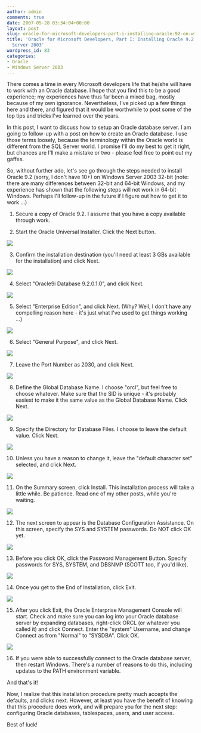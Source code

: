 ```yaml
---
author: admin
comments: true
date: 2007-05-28 03:34:04+00:00
layout: post
slug: oracle-for-microsoft-developers-part-i-installing-oracle-92-on-windows-server-2003
title: 'Oracle for Microsoft Developers, Part I: Installing Oracle 9.2 on Windows
  Server 2003'
wordpress_id: 83
categories:
- Oracle
- Windows Server 2003
---
```


There comes a time in every Microsoft developers life that he/she will have to work with an Oracle database. I hope that you find this to be a good experience; my experiences have thus far been a mixed bag, mostly because of my own ignorance. Nevertheless, I've picked up a few things here and there, and figured that it would be worthwhile to post some of the top tips and tricks I've learned over the years.

In this post, I want to discuss how to setup an Oracle database server. I am going to follow-up with a post on how to create an Oracle database. I use those terms loosely, because the terminology within the Oracle world is different from the SQL Server world. I promise I'll do my best to get it right, but chances are I'll make a mistake or two - please feel free to point out my gaffes.

So, without further ado, let's see go through the steps needed to install Oracle 9.2 (sorry, I don't have 10+) on Windows Server 2003 32-bit (note: there are many differences between 32-bit and 64-bit Windows, and my experience has shown that the following steps will not work in 64-bit Windows. Perhaps I'll follow-up in the future if I figure out how to get it to work ...)

1. Secure a copy of Oracle 9.2. I assume that you have a copy available through work.

2. Start the Oracle Universal Installer. Click the Next button.  

  ![](http://images.wadewegner.com/wordpress/content/binary/01.gif)  

3. Confirm the installation destination (you'll need at least 3 GBs available for the installation) and click Next.  

  ![](http://images.wadewegner.com/wordpress/content/binary/02.gif)  

4. Select "Oracle9i Database 9.2.0.1.0", and click Next.  

  ![](http://images.wadewegner.com/wordpress/content/binary/03.gif)  

5. Select "Enterprise Edition", and click Next. (Why? Well, I don't have any compelling reason here - it's just what I've used to get things working ...)  

  ![](http://images.wadewegner.com/wordpress/content/binary/04.gif)  

6. Select "General Purpose", and click Next.  

  ![](http://images.wadewegner.com/wordpress/content/binary/05.gif)  

7. Leave the Port Number as 2030, and click Next.  

  ![](http://images.wadewegner.com/wordpress/content/binary/06.gif)  

8. Define the Global Database Name. I choose "orcl", but feel free to choose whatever. Make sure that the SID is unique - it's probably easiest to make it the same value as the Global Database Name. Click Next.  

  ![](http://images.wadewegner.com/wordpress/content/binary/07.gif)  

9. Specify the Directory for Database Files. I choose to leave the default value. Click Next.  

  ![](http://images.wadewegner.com/wordpress/content/binary/08.gif)  

10. Unless you have a reason to change it, leave the "default character set" selected, and click Next.  

  ![](http://images.wadewegner.com/wordpress/content/binary/09.gif)  

11. On the Summary screen, click Install. This installation process will take a little while. Be patience. Read one of my other posts, while you're waiting.  

  ![](http://images.wadewegner.com/wordpress/content/binary/10.gif)  

12. The next screen to appear is the Database Configuration Assistance. On this screen, specify the SYS and SYSTEM passwords. Do NOT click OK yet.  

  ![](http://images.wadewegner.com/wordpress/content/binary/11.gif)  

13. Before you click OK, click the Password Management Button. Specify passwords for SYS, SYSTEM, and DBSNMP (SCOTT too, if you'd like).  

  ![](http://images.wadewegner.com/wordpress/content/binary/12.gif)  

14. Once you get to the End of Installation, click Exit.  

  ![](http://images.wadewegner.com/wordpress/content/binary/13.gif)  

15. After you click Exit, the Oracle Enterprise Management Console will start. Check and make sure you can log into your Oracle database server by expanding databases, right-click ORCL (or whatever you called it) and click Connect. Enter the "system" Username, and change Connect as from "Normal" to "SYSDBA". Click OK.  

  ![](http://images.wadewegner.com/wordpress/content/binary/14.gif)  

16. If you were able to successfully connect to the Oracle database server, then restart Windows. There's a number of reasons to do this, including updates to the PATH environment variable.

And that's it!

Now, I realize that this installation procedure pretty much accepts the defaults, and clicks next. However, at least you have the benefit of knowing that this procedure does work, and will prepare you for the next step: configuring Oracle databases, tablespaces, users, and user access.

Best of luck!